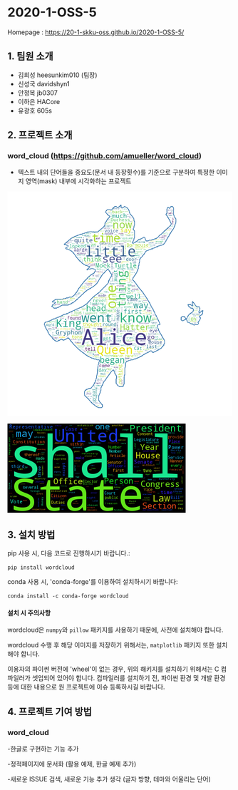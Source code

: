 # 2020-1-OSS-5
Homepage : https://20-1-skku-oss.github.io/2020-1-OSS-5/
## 1. 팀원 소개
- 김희성 heesunkim010 (팀장)
- 신성국 davidshyn1
- 안정복 jb0307
- 이하은 HACore
- 유광호 605s

## 2. 프로젝트 소개
### word_cloud (https://github.com/amueller/word_cloud)

- 텍스트 내의 단어들을 중요도(문서 내 등장횟수)를 기준으로 구분하여 특정한 이미지 영역(mask) 내부에 시각화하는 프로젝트

![example][example]


![example1][example1]

## 3. 설치 방법

pip 사용 시, 다음 코드로 진행하시기 바랍니다.:

    pip install wordcloud

conda 사용 시, 'conda-forge'를 이용하여 설치하시기 바랍니다:

    conda install -c conda-forge wordcloud

#### 설치 시 주의사항

wordcloud은 `numpy`와 `pillow` 패키지를 사용하기 때문에, 사전에 설치해야 합니다.

wordcloud 수행 후 해당 이미지를 저장하기 위해서는, `matplotlib` 패키지 또한 설치해야 합니다.

이용자의 파이썬 버전에 'wheel'이 없는 경우, 위의 해키지를 설치하기 위해서는 C 컴파일러가 셋업되어 있어야 합니다.
컴파일러를 설치하기 전, 파이썬 환경 및 개발 환경 등에 대한 내용으로 원 프로젝트에 이슈 등록하시길 바랍니다. 

## 4. 프로젝트 기여 방법
### word_cloud
-한글로 구현하는 기능 추가 

-정적페이지에 문서화 (활용 예제, 한글 예제 추가)

-새로운 ISSUE 검색, 새로운 기능 추가 생각 (글자 방향, 테마와 어울리는 단어)


[example]: https://github.com/amueller/word_cloud/blob/master/examples/alice.png
[example1]: https://github.com/amueller/word_cloud/raw/master/examples/constitution.png

